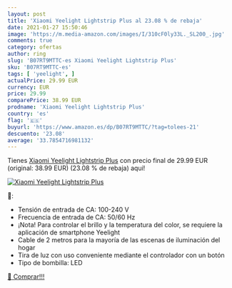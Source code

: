 ```yaml
---
layout: post
title: 'Xiaomi Yeelight Lightstrip Plus al 23.08 % de rebaja'
date: 2021-01-27 15:50:46
image: 'https://m.media-amazon.com/images/I/310cF0ly33L._SL200_.jpg'
comments: true
category: ofertas
author: ring
slug: 'B07RT9MTTC-es Xiaomi Yeelight Lightstrip Plus'
sku: 'B07RT9MTTC-es'
tags: [ 'yeelight', ]
actualPrice: 29.99 EUR
currency: EUR
price: 29.99
comparePrice: 38.99 EUR
prodname: 'Xiaomi Yeelight Lightstrip Plus'
country: 'es'
flag: '🇪🇸'
buyurl: 'https://www.amazon.es/dp/B07RT9MTTC/?tag=tolees-21'
descuento: '23.08'
average: '33.7854716981132'
---
```


Tienes [Xiaomi Yeelight Lightstrip Plus](https://www.amazon.es/dp/B07RT9MTTC/?tag=tolees-21) con precio final de  29.99 EUR (original: 38.99 EUR) (23.08 %  de rebaja) aqui!

[![Xiaomi Yeelight Lightstrip Plus](https://m.media-amazon.com/images/I/310cF0ly33L._SL200_.jpg)](https://www.amazon.es/dp/B07RT9MTTC/?tag=tolees-21)

🔎:

- Tensión de entrada de CA: 100-240 V
- Frecuencia de entrada de CA: 50/60 Hz
- ¡Nota! Para controlar el brillo y la temperatura del color, se requiere la aplicación de smartphone Yeelight
- Cable de 2 metros para la mayoría de las escenas de iluminación del hogar
- Tira de luz con uso conveniente mediante el controlador con un botón
- Tipo de bombilla: LED

[🛒 Comprar!!!](https://www.amazon.es/dp/B07RT9MTTC/?tag=tolees-21)
